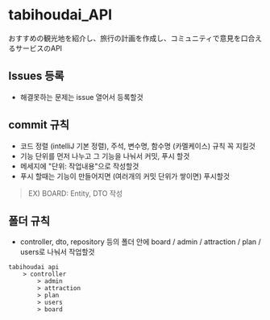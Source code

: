 # tabihoudai_API
おすすめの観光地を紹介し、旅行の計画を作成し、コミュニティで意見を口合えるサービスのAPI

## Issues 등록

* 해결못하는 문제는 issue 열어서 등록할것

## commit 규칙

* 코드 정렬 (intelliJ 기본 정렬), 주석, 변수명, 함수명 (카멜케이스) 규칙 꼭 지킬것
* 기능 단위를 먼저 나누고 그 기능을 나눠서 커밋, 푸시 할것
* 메세지에 "단위: 작업내용"으로 작성할것
* 푸시 할때는 기능이 만들어지면 (여러개의 커밋 단위가 쌓이면) 푸시할것

> EX) BOARD: Entity, DTO 작성

## 폴더 규칙

* controller, dto, repository 등의 폴더 안에 board / admin / attraction / plan / users로 나눠서 작업할것

```
tabihoudai api
    > controller
        > admin
        > attraction
        > plan
        > users
        > board
```